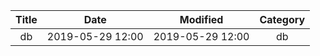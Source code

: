| Title                | Date             | Modified         | Category          |
|:--------------------:|:----------------:|:----------------:|:-----------------:|
| db              | 2019-05-29 12:00 | 2019-05-29 12:00 | db            |
